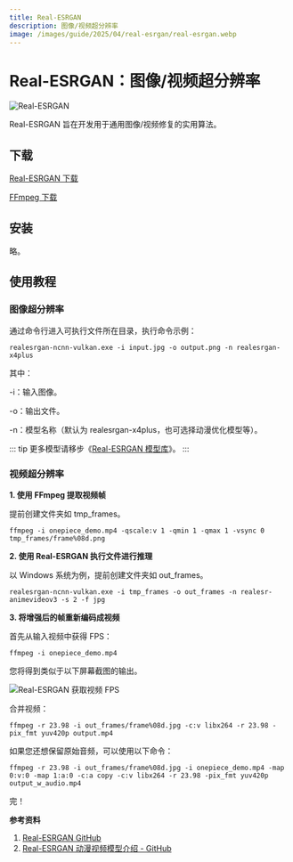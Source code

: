 ```yaml
---
title: Real-ESRGAN
description: 图像/视频超分辨率
image: /images/guide/2025/04/real-esrgan/real-esrgan.webp
---
```


# Real-ESRGAN：图像/视频超分辨率

<p></p>
<ClientOnly><Img src="/images/guide/2025/04/real-esrgan/real-esrgan.webp" alt="Real-ESRGAN" /></ClientOnly>

Real-ESRGAN 旨在开发用于通用图像/视频修复的实用算法。

## 下载

[Real-ESRGAN 下载](https://github.com/xinntao/Real-ESRGAN/releases)

[FFmpeg 下载](https://ffmpeg.org/download.html)

## 安装

略。

## 使用教程

### 图像超分辨率

通过命令行进入可执行文件所在目录，执行命令示例：

``` shell
realesrgan-ncnn-vulkan.exe -i input.jpg -o output.png -n realesrgan-x4plus
```

其中：

-i：输入图像。

-o：输出文件。

-n：模型名称（默认为 realesrgan-x4plus，也可选择动漫优化模型等）。

::: tip
更多模型请移步《[Real-ESRGAN 模型库](https://github.com/xinntao/Real-ESRGAN/blob/master/docs/model_zoo.md)》。
:::

### 视频超分辨率

**1. 使用 FFmpeg 提取视频帧**

提前创建文件夹如 tmp_frames。

``` shell
ffmpeg -i onepiece_demo.mp4 -qscale:v 1 -qmin 1 -qmax 1 -vsync 0 tmp_frames/frame%08d.png
```

**2. 使用 Real-ESRGAN 执行文件进行推理**

以 Windows 系统为例，提前创建文件夹如 out_frames。

``` shell
realesrgan-ncnn-vulkan.exe -i tmp_frames -o out_frames -n realesr-animevideov3 -s 2 -f jpg
```

**3. 将增强后的帧重新编码成视频**

首先从输入视频中获得 FPS：

``` shell
ffmpeg -i onepiece_demo.mp4
```

您将得到类似于以下屏幕截图的输出。

<ClientOnly><Img src="/images/guide/2025/04/real-esrgan/real-esrgan-huo-qu-shi-pin-fps.webp" alt="Real-ESRGAN 获取视频 FPS" /></ClientOnly>

合并视频：

``` shell
ffmpeg -r 23.98 -i out_frames/frame%08d.jpg -c:v libx264 -r 23.98 -pix_fmt yuv420p output.mp4
```

如果您还想保留原始音频，可以使用以下命令：

``` shell
ffmpeg -r 23.98 -i out_frames/frame%08d.jpg -i onepiece_demo.mp4 -map 0:v:0 -map 1:a:0 -c:a copy -c:v libx264 -r 23.98 -pix_fmt yuv420p output_w_audio.mp4
```

完！

**参考资料**

1. [Real-ESRGAN GitHub](https://github.com/xinntao/Real-ESRGAN)
2. [Real-ESRGAN 动漫视频模型介绍 - GitHub](https://github.com/xinntao/Real-ESRGAN/blob/master/docs/anime_video_model.md)